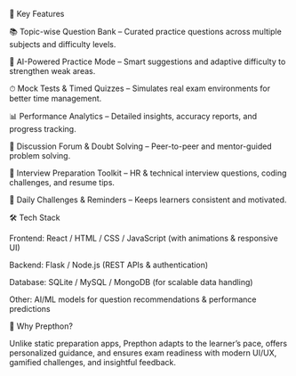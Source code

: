 🚀 Key Features

📚 Topic-wise Question Bank – Curated practice questions across multiple subjects and difficulty levels.

🧠 AI-Powered Practice Mode – Smart suggestions and adaptive difficulty to strengthen weak areas.

⏱ Mock Tests & Timed Quizzes – Simulates real exam environments for better time management.

📊 Performance Analytics – Detailed insights, accuracy reports, and progress tracking.

💬 Discussion Forum & Doubt Solving – Peer-to-peer and mentor-guided problem solving.

🎯 Interview Preparation Toolkit – HR & technical interview questions, coding challenges, and resume tips.

🔔 Daily Challenges & Reminders – Keeps learners consistent and motivated.

🛠 Tech Stack

Frontend: React / HTML / CSS / JavaScript (with animations & responsive UI)

Backend: Flask / Node.js (REST APIs & authentication)

Database: SQLite / MySQL / MongoDB (for scalable data handling)

Other: AI/ML models for question recommendations & performance predictions

🌟 Why Prepthon?

Unlike static preparation apps, Prepthon adapts to the learner’s pace, offers personalized guidance, and ensures exam readiness with modern UI/UX, gamified challenges, and insightful feedback.
